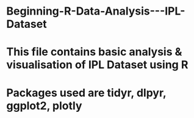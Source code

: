 # Beginning-R-Data-Analysis---IPL-Dataset
# This file contains basic analysis & visualisation of IPL Dataset using R
# Packages used are tidyr, dlpyr, ggplot2, plotly 
